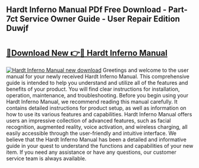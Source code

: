 ## Hardt Inferno Manual PDf Free Download - Part-7ct Service Owner Guide - User Repair Edition Duwjf

# <h2><a href="http://bc84105.oget.top/?id=Hardt+Inferno+Manual">🔗Download New 👉🔴 Hardt Inferno Manual</a></h2>

[![Hardt Inferno Manual new download](https://i.imgur.com/5g1atiW.png)](http://bc84105.oget.top/?id=Hardt+Inferno+Manual)
Greetings and welcome to the user manual for your newly received Hardt Inferno Manual. This comprehensive guide is intended to help you understand and utilize all of the features and benefits of your product. You will find clear instructions for installation, operation, maintenance, and troubleshooting. Before you begin using your Hardt Inferno Manual, we recommend reading this manual carefully. It contains detailed instructions for product setup, as well as information on how to use its various features and capabilities. Hardt Inferno Manual offers users an impressive collection of advanced features, such as facial recognition, augmented reality, voice activation, and wireless charging, all easily accessible through the user-friendly and intuitive interface. We believe that the Hardt Inferno Manual has been a detailed and informative guide in your quest to understand the functions and capabilities of your new item. If you need any assistance or have any questions, our customer service team is always available.
